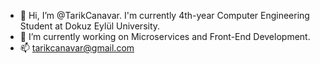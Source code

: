 - 👋 Hi, I’m @TarikCanavar. I'm currently 4th-year Computer Engineering Student at Dokuz Eylül University.
- 🌱 I’m currently working on Microservices and Front-End Development.
- 📫  tarikcanavar@gmail.com

<!---
TarikCanavar/TarikCanavar is a ✨ special ✨ repository because its `README.md` (this file) appears on your GitHub profile.
You can click the Preview link to take a look at your changes.
--->
